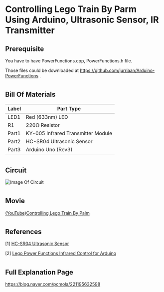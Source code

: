 
# Controlling Lego Train By Parm Using Arduino, Ultrasonic Sensor, IR Transmitter

## Prerequisite
You have to have PowerFunctions.cpp, PowerFunctions.h file.

Those files could be downloaded at https://github.com/jurriaan/Arduino-PowerFunctions .

#
## Bill Of Materials

Label	| Part Type
------|--------------
LED1	| Red (633nm) LED
R1    | 220Ω Resistor
Part1	| KY-005 Infrared Transmitter Module
Part2	| HC-SR04 Ultrasonic Sensor
Part3	| Arduino Uno (Rev3)

#
## Circuit

![Image Of Circuit](https://postfiles.pstatic.net/MjAxODAxMjhfMjU2/MDAxNTE3MTQzMzE0NjY0.ObJ_yzonmjms6rYkYa6D2IxF6ExJidwVvMqaHuxaN4Mg.6nCN68do3mgKZBFYy87F6WVF2WtZrbAKVazigQcaFJEg.PNG.pcmola/%ED%9A%8C%EB%A1%9C%EB%8F%84_bb.png?type=w773)

#
## Movie
[(YouTube)Controlling Lego Train By Palm](https://youtu.be/TcMr4UbcUNo)

#
## References
[1] [HC-SR04 Ultrasonic Sensor](http://mechasolutionwiki.com/index.php?title=HC-SR04_%EC%B4%88%EC%9D%8C%ED%8C%8C_%EA%B1%B0%EB%A6%AC%EC%84%BC%EC%84%9C)

[2] [Lego Power Functions Infrared Control for Arduino](https://github.com/jurriaan/Arduino-PowerFunctions)


#
## Full Explanation Page
https://blog.naver.com/pcmola/221195632598

